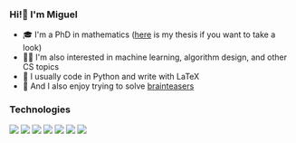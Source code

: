 ### Hi!👋 I'm Miguel
- 🎓 I'm a PhD in mathematics ([here](https://opus.bibliothek.uni-augsburg.de/opus4/frontdoor/index/index/start/0/rows/20/sortfield/score/sortorder/desc/searchtype/simple/query/miguel+pereira+equivariant/docId/95736) is my thesis if you want to take a look)
- 👨‍💻️ I'm also interested in machine learning, algorithm design, and other CS topics
- 🐍 I usually code in Python and write with LaTeX
- 🤔 And I also enjoy trying to solve [brainteasers](https://github.com/miguelbper/jane-street-puzzles)

### Technologies
![](https://img.shields.io/badge/Editor-VS%20Code-blue?style=flat&logo=visualstudio&logoColor=white)
![](https://img.shields.io/badge/Code-Python-brightgreen?style=flat&logo=python&logoColor=white)
![](https://img.shields.io/badge/Code-LaTeX-brightgreen?style=flat&logo=latex&logoColor=white)
![](https://img.shields.io/badge/Libraries-NumPy-red?style=flat&logo=numpy&logoColor=white)
![](https://img.shields.io/badge/Libraries-pandas-red?style=flat&logo=pandas&logoColor=white)
![](https://img.shields.io/badge/Libraries-scikit--learn-red?style=flat&logo=scikitlearn&logoColor=white)
![](https://img.shields.io/badge/Libraries-SymPy-red?style=flat&logo=sympy&logoColor=white)


<!--### Hi there 👋-->

<!--
**miguelbper/miguelbper** is a ✨ _special_ ✨ repository because its `README.md` (this file) appears on your GitHub profile.

Here are some ideas to get you started:

- 🔭 I’m currently working on ...
- 🌱 I’m currently learning ...
- 👯 I’m looking to collaborate on ...
- 🤔 I’m looking for help with ...
- 💬 Ask me about ...
- 📫 How to reach me: ...
- 😄 Pronouns: ...
- ⚡ Fun fact: ...
-->

<!-- https://shields.io/ -->
<!-- https://simpleicons.org/ -->